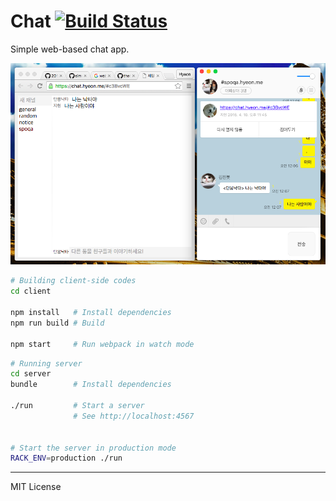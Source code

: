Chat [![Build Status]][Travis CI]
========
Simple web-based chat app.

![Sample Image](sample.png)
```bash
# Building client-side codes
cd client

npm install   # Install dependencies
npm run build # Build

npm start     # Run webpack in watch mode
```
```bash
# Running server
cd server
bundle        # Install dependencies

./run         # Start a server
              # See http://localhost:4567


# Start the server in production mode
RACK_ENV=production ./run
```

--------

MIT License

[Build Status]: https://travis-ci.org/simnalamburt/chat.svg?branch=master
[Travis CI]: https://travis-ci.org/simnalamburt/chat
